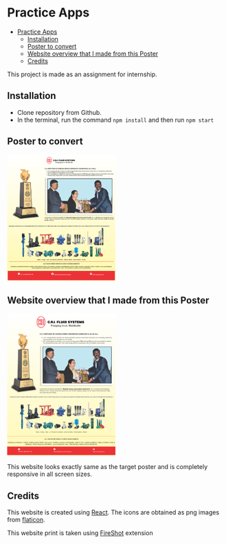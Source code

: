 # Practice Apps

- [Practice Apps](#practice-apps)
  - [Installation](#installation)
  - [Poster to convert](#poster-to-convert)
  - [Website overview that I made from this Poster](#website-overview-that-i-made-from-this-poster)
  - [Credits](#credits)

This project is made as an assignment for internship.

## Installation

- Clone repository from Github.
- In the terminal, run the command `npm install` and then run `npm start`

## Poster to convert
<img src='poster.png' width=50% height=50%>

## Website overview that I made from this Poster
<img src='website-overview.png' width=50% height=50%>

This website looks exactly same as the target poster and is completely responsive in all screen sizes.

## Credits

This website is created using [React](https://react.dev/learn). The icons are obtained as png images from [flaticon](https://www.flaticon.com/).

This website print is taken using [FireShot](https://chromewebstore.google.com/detail/take-webpage-screenshots/mcbpblocgmgfnpjjppndjkmgjaogfceg) extension